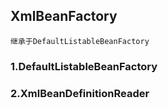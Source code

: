 ## XmlBeanFactory
    继承于DefaultListableBeanFactory

### 1.DefaultListableBeanFactory

### 2.XmlBeanDefinitionReader